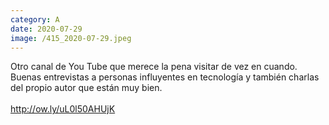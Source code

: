 ```yaml
--- 
category: A 
date: 2020-07-29 
image: /415_2020-07-29.jpeg 
--- 
```


Otro canal de You Tube que merece la pena visitar de vez en cuando. Buenas entrevistas a personas influyentes en tecnología y también charlas del propio autor que están muy bien. <br><br>http://ow.ly/uL0l50AHUjK